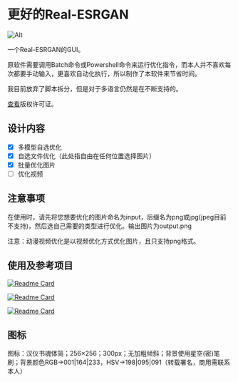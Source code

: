 # 更好的Real-ESRGAN

![Alt](https://repobeats.axiom.co/api/embed/d3293db1f256b1bdb064a1e0f704fc622434e173.svg "Repobeats analytics image")

一个Real-ESRGAN的GUI。

原软件需要调用Batch命令或Powershell命令来运行优化指令，而本人并不喜欢每次都要手动输入，更喜欢自动化执行，所以制作了本软件来节省时间。

我目前放弃了脚本拆分，但是对于多语言仍然是在不断支持的。

[查看](https://github.com/Grey-Wind/Better-Real-ESRGAN/tree/main/License)版权许可证。

## 设计内容

* [x] 多模型自选优化
* [x] 自选文件优化（此处指自由在任何位置选择图片）
* [x] 批量优化图片
* [ ] 优化视频

## 注意事项

在使用时，请先将您想要优化的图片命名为input，后缀名为png或jpg(jpeg目前不支持)，然后选自己需要的类型进行优化。输出图片为output.png

注意：动漫视频优化是以视频优化方式优化图片，且只支持png格式。

## 使用及参考项目

[![Readme Card](https://github-readme-stats.vercel.app/api/pin/?username=contre&repo=Windows-API-Code-Pack-1.1)](https://github.com/contre/Windows-API-Code-Pack-1.1/)

[![Readme Card](https://github-readme-stats.vercel.app/api/pin/?username=xinntao&repo=Real-ESRGAN)](https://github.com/xinntao/Real-ESRGAN/)

[![Readme Card](https://github-readme-stats.vercel.app/api/pin/?username=xinntao&repo=Real-ESRGAN-ncnn-vulkan)](https://github.com/xinntao/Real-ESRGAN-ncnn-vulkan)

## 图标

图标：汉仪书魂体简；256×256；300px；无加粗倾斜；背景使用星空(密)笔刷；背景颜色RGB->001|164|233，HSV->198|095|091（转载署名，商用需联系本人）
